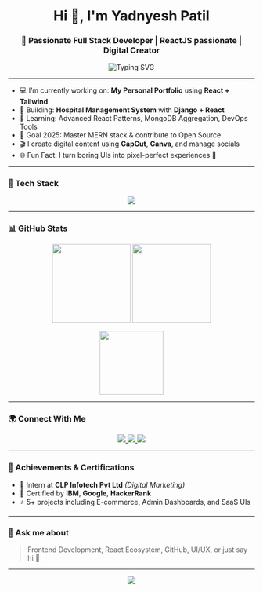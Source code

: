 <h1 align="center">Hi 👋, I'm Yadnyesh Patil</h1>
<h3 align="center">🚀 Passionate Full Stack Developer | ReactJS passionate | Digital Creator</h3>

<p align="center">
  <img src="https://readme-typing-svg.demolab.com?font=Fira+Code&size=22&pause=1000&center=true&vCenter=true&width=435&lines=MERN+Stack+Developer;UI%2FUX+Enthusiast;Digital+Marketing+Intern;Lifelong+Learner" alt="Typing SVG" />
</p>

---

- 💻 I’m currently working on: **My Personal Portfolio** using **React + Tailwind**
- 🔨 Building: **Hospital Management System** with **Django + React**
- 🌱 Learning: Advanced React Patterns, MongoDB Aggregation, DevOps Tools
- 🎯 Goal 2025: Master MERN stack & contribute to Open Source
- 🎬 I create digital content using **CapCut**, **Canva**, and manage socials
- 🌐 Fun Fact: I turn boring UIs into pixel-perfect experiences 💅

---

### 🧰 Tech Stack

<p align="center">
  <img src="https://skillicons.dev/icons?i=html,css,js,react,tailwind,nodejs,express,mongodb,vite,nextjs,redux,figma,git,github,vercel" />
</p>

---

### 📊 GitHub Stats

<p align="center">
  <img src="https://github-readme-stats.vercel.app/api?username=yadnyesh8250&show_icons=true&theme=radical&hide_border=true&border_radius=20" height="160"/>
  <img src="https://github-readme-streak-stats.herokuapp.com/?user=yadnyesh8250&theme=radical&hide_border=true&border_radius=20" height="160"/>
</p>

<p align="center">
  <img src="https://github-readme-stats.vercel.app/api/top-langs/?username=yadnyesh8250&layout=compact&theme=radical&langs_count=6&hide_border=true&border_radius=20" height="130"/>

</p>

---

### 🌍 Connect With Me

<p align="center">
  <a href="https://www.linkedin.com/in/yadnyesh-patil-907418340/" target="_blank">
    <img src="https://img.shields.io/badge/LinkedIn-%230077B5.svg?style=for-the-badge&logo=linkedin&logoColor=white"/>
  </a>
  <a href="mailto:your.yadnyeshpatil8259@gmail.com">
    <img src="https://img.shields.io/badge/Gmail-%2312100E.svg?style=for-the-badge&logo=gmail&logoColor=white"/>
  </a>
  <a href="https://portfolio-yadnyesh8250s-projects.vercel.app/" target="_blank">
    <img src="https://img.shields.io/badge/Portfolio-%23FF5722.svg?style=for-the-badge&logo=react&logoColor=white"/>
  </a>
</p>

---

### 🥇 Achievements & Certifications

- 💼 Intern at **CLP Infotech Pvt Ltd** *(Digital Marketing)*
- 📜 Certified by **IBM**, **Google**, **HackerRank**
- ⭐ 5+ projects including E-commerce, Admin Dashboards, and SaaS UIs

---

### 💬 Ask me about

> Frontend Development, React Ecosystem, GitHub, UI/UX, or just say hi 👋

---

<p align="center">
  <img src="https://capsule-render.vercel.app/api?type=waving&color=gradient&height=120&section=footer"/>
</p>
